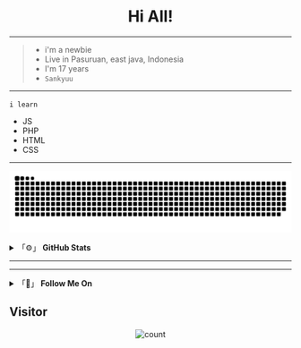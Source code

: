 <h1 align='center'> Hi All!</h1>


--------


> * i'm a newbie
> * Live in Pasuruan, east java, Indonesia
> * I'm 17 years
> * `Sankyuu`
--------

`i learn`

* JS
* PHP
* HTML
* CSS

--------

![Rikka-san](https://github.com/Platane/snk/raw/output/github-contribution-grid-snake.svg)

<details>
    <summary>「⚙️」 <b>GitHub Stats</b></summary><br/>

  <p align="center">
  <a href="https://github.com/rikka-san"><img src="https://github-readme-stats.vercel.app/api/top-langs/?username=Rlxfly&layout=compact&theme=tokyonight" /></a>
</p>
</details>

---------
---------

<details>
    <summary>「🧧」 <b>Follow Me On</b></summary><br/>
<p align="center">
  <a href="https://www.instagram.com/yuki_takanashi16"><img src="https://img.shields.io/badge/Instagram-E4405F?style=for-the-badge&logo=instagram&logoColor=white" /></a>
</p>

<p align="center">
  <a href="https://wa.me/6283847405260"><img src="https://img.shields.io/badge/WhatsApp-25D366?style=for-the-badge&logo=whatsapp&logoColor=white" /></a>
</p>

<p align="center">
  <a href="https://github.com/rikka-san"><img src="https://img.shields.io/badge/Github-FFF?style=for-the-badge&logo=Github&logoColor=000000&link=https://github.com/rikka-san" /></a>
</p>

</details>

  

## Visitor 
<p align="center">
<img align="center" alt="count" src="https://count.getloli.com/get/@:rikka-san?theme=rule34">
</p>
